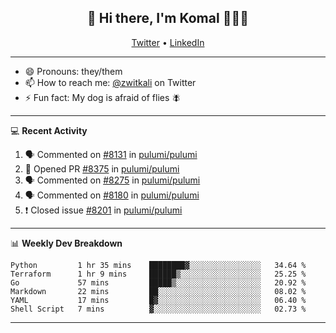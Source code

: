 <h2 align="center"> 👋 Hi there, I'm Komal 🧑🏾‍💻 </h2>
<p align="center">
    <a href="https://twitter.com/zwitkali">Twitter</a> •
    <a href="https://www.linkedin.com/in/komal-ali/">LinkedIn</a>
</p>

--------

- 😄 Pronouns: they/them
- 📫 How to reach me: [@zwitkali](https://twitter.com/zwitkali) on Twitter
- ⚡ Fun fact: My dog is afraid of flies 🪰

--------
💻 **Recent Activity**

<!--START_SECTION:activity-->
1. 🗣 Commented on [#8131](https://github.com/pulumi/pulumi/issues/8131) in [pulumi/pulumi](https://github.com/pulumi/pulumi)
2. 💪 Opened PR [#8375](https://github.com/pulumi/pulumi/pull/8375) in [pulumi/pulumi](https://github.com/pulumi/pulumi)
3. 🗣 Commented on [#8275](https://github.com/pulumi/pulumi/issues/8275) in [pulumi/pulumi](https://github.com/pulumi/pulumi)
4. 🗣 Commented on [#8180](https://github.com/pulumi/pulumi/issues/8180) in [pulumi/pulumi](https://github.com/pulumi/pulumi)
5. ❗️ Closed issue [#8201](https://github.com/pulumi/pulumi/issues/8201) in [pulumi/pulumi](https://github.com/pulumi/pulumi)
<!--END_SECTION:activity-->

--------

📊 **Weekly Dev Breakdown**
<!--START_SECTION:waka-->

```text
Python         1 hr 35 mins    ████████▓░░░░░░░░░░░░░░░░   34.64 %
Terraform      1 hr 9 mins     ██████▒░░░░░░░░░░░░░░░░░░   25.25 %
Go             57 mins         █████▒░░░░░░░░░░░░░░░░░░░   20.92 %
Markdown       22 mins         ██░░░░░░░░░░░░░░░░░░░░░░░   08.02 %
YAML           17 mins         █▓░░░░░░░░░░░░░░░░░░░░░░░   06.40 %
Shell Script   7 mins          ▓░░░░░░░░░░░░░░░░░░░░░░░░   02.73 %
```

<!--END_SECTION:waka-->

--------
